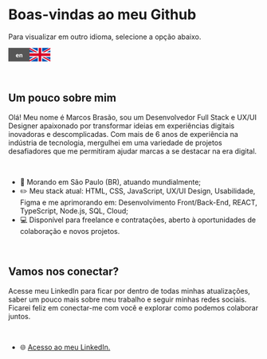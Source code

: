<!--Um pouco sobre mim (Início)-->
#  Boas-vindas ao meu Github
<p>Para visualizar em outro idioma, selecione a opção abaixo.</p>

<a href="https://github.com/mavibrasao/Mavibrasao/blob/main/README-en.md"><img align="center" src="https://raw.githubusercontent.com/mavibrasao/Mavibrasao/main/icon_langen.svg" alt="https://github.com/mavibrasao/Mavibrasao/blob/main/README-en.md" height="28" width="85"/></a>

<br>

## Um pouco sobre mim
<p>Olá! Meu nome é Marcos Brasão, sou um Desenvolvedor Full Stack e UX/UI Designer apaixonado por transformar ideias em experiências digitais inovadoras e descomplicadas. Com mais de 6 anos de experiência na indústria de tecnologia, mergulhei em uma variedade de projetos desafiadores que me permitiram ajudar marcas a se destacar na era digital.</p>
<br>

<ul>
  <li>📌 Morando em São Paulo (BR), atuando mundialmente;</li>
  <li>✏️ Meu stack atual: HTML, CSS, JavaScript, UX/UI Design, Usabilidade, Figma e me aprimorando em: Desenvolvimento Front/Back-End, REACT, TypeScript, Node.js, SQL, Cloud;</li>
  <li>💻 Disponível para freelance e contratações, aberto à oportunidades de colaboração e novos projetos.</li> 
</ul>
<br>
<!--Um pouco sobre mim (Fim)-->

<!--Vamos nos conectar? (Início)-->
## Vamos nos conectar?
<p>Acesse meu LinkedIn para ficar por dentro de todas minhas atualizações, saber um pouco mais sobre meu trabalho e seguir minhas redes sociais. Ficarei feliz em conectar-me com você e explorar como podemos colaborar juntos.</p>
<br>

<ul>
  <li>🌐 <a href="https://www.linkedin.com/in/mavimartiniano/">Acesso ao meu LinkedIn.</a></li>
</ul>

<!--Vamos nos conectar? (Fim)-->
